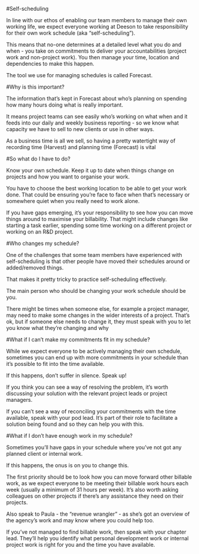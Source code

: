 #Self-scheduling

In line with our ethos of enabling our team members to manage their own working life, we expect everyone working at Deeson to take responsibility for their own work schedule (aka “self-scheduling”).

This means that no-one determines at a detailed level what you do and when - you take on commitments to deliver your accountabilities (project work and non-project work). You then manage your time, location and dependencies to make this happen.

The tool we use for managing schedules is called Forecast. 

#Why is this important?

The information that’s kept in Forecast about who’s planning on spending how many hours doing what is really important. 

It means project teams can see easily who’s working on what when and it feeds into our daily and weekly business reporting - so we know what capacity we have to sell to new clients or use in other ways.

As a business time is all we sell, so having a pretty watertight way of recording time (Harvest) and planning time (Forecast) is vital 

#So what do I have to do?

Know your own schedule. Keep it up to date when things change on projects and how you want to organise your work. 

You have to choose the best working location to be able to get your work done. That could be ensuring you’re face to face when that’s necessary or somewhere quiet when you really need to work alone.

If you have gaps emerging, it’s your responsibility to see how you can move things around to maximise your billability. That might include changes like starting a task earlier, spending some time working on a different project or working on an R&D project.

#Who changes my schedule?

One of the challenges that some team members have experienced with self-scheduling is that other people have moved their schedules around or added/removed things. 

That makes it pretty tricky to practice self-scheduling effectively.

The main person who should be changing your work schedule should be you. 

There might be times when someone else, for example a project manager, may need to make some changes in the wider interests of a project. That’s ok, but if someone else needs to change it, they must speak with you to let you know what they’re changing and why

#What if I can’t make my commitments fit in my schedule?

While we expect everyone to be actively managing their own schedule, sometimes you can end up with more commitments in your schedule than it’s possible to fit into the time available.

If this happens, don’t suffer in silence. Speak up!

If you think you can see a way of resolving the problem, it’s worth discussing your solution with the relevant project leads or project managers.

If you can’t see a way of reconciling your commitments with the time available, speak with your pod lead. It’s part of their role to facilitate a solution being found and so they can help you with this.

#What if I don’t have enough work in my schedule?

Sometimes you’ll have gaps in your schedule where you’ve not got any planned client or internal work.

If this happens, the onus is on you to change this.

The first priority should be to look how you can move forward other billable work, as we expect everyone to be meeting their billable work hours each week (usually a minimum of 31 hours per week). It’s also worth asking colleagues on other projects if there’s any assistance they need on their projects.

Also speak to Paula - the “revenue wrangler” - as she’s got an overview of the agency’s work and may know where you could help too.

If you’ve not managed to find billable work, then speak with your chapter lead. They’ll help you identify what personal development work or internal project work is right for you and the time you have available. 
